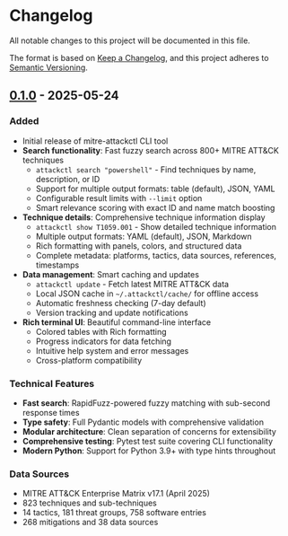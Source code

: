 # Changelog

All notable changes to this project will be documented in this file.

The format is based on [Keep a Changelog](https://keepachangelog.com/en/1.0.0/),
and this project adheres to [Semantic Versioning](https://semver.org/spec/v2.0.0.html).

## [0.1.0] - 2025-05-24

### Added
- Initial release of mitre-attackctl CLI tool
- **Search functionality**: Fast fuzzy search across 800+ MITRE ATT&CK techniques
  - `attackctl search "powershell"` - Find techniques by name, description, or ID
  - Support for multiple output formats: table (default), JSON, YAML
  - Configurable result limits with `--limit` option
  - Smart relevance scoring with exact ID and name match boosting
- **Technique details**: Comprehensive technique information display
  - `attackctl show T1059.001` - Show detailed technique information
  - Multiple output formats: YAML (default), JSON, Markdown
  - Rich formatting with panels, colors, and structured data
  - Complete metadata: platforms, tactics, data sources, references, timestamps
- **Data management**: Smart caching and updates
  - `attackctl update` - Fetch latest MITRE ATT&CK data
  - Local JSON cache in `~/.attackctl/cache/` for offline access
  - Automatic freshness checking (7-day default)
  - Version tracking and update notifications
- **Rich terminal UI**: Beautiful command-line interface
  - Colored tables with Rich formatting
  - Progress indicators for data fetching
  - Intuitive help system and error messages
  - Cross-platform compatibility

### Technical Features
- **Fast search**: RapidFuzz-powered fuzzy matching with sub-second response times
- **Type safety**: Full Pydantic models with comprehensive validation
- **Modular architecture**: Clean separation of concerns for extensibility
- **Comprehensive testing**: Pytest test suite covering CLI functionality
- **Modern Python**: Support for Python 3.9+ with type hints throughout

### Data Sources
- MITRE ATT&CK Enterprise Matrix v17.1 (April 2025)
- 823 techniques and sub-techniques
- 14 tactics, 181 threat groups, 758 software entries
- 268 mitigations and 38 data sources

[0.1.0]: https://github.com/haasonsaas/attackctl/releases/tag/v0.1.0